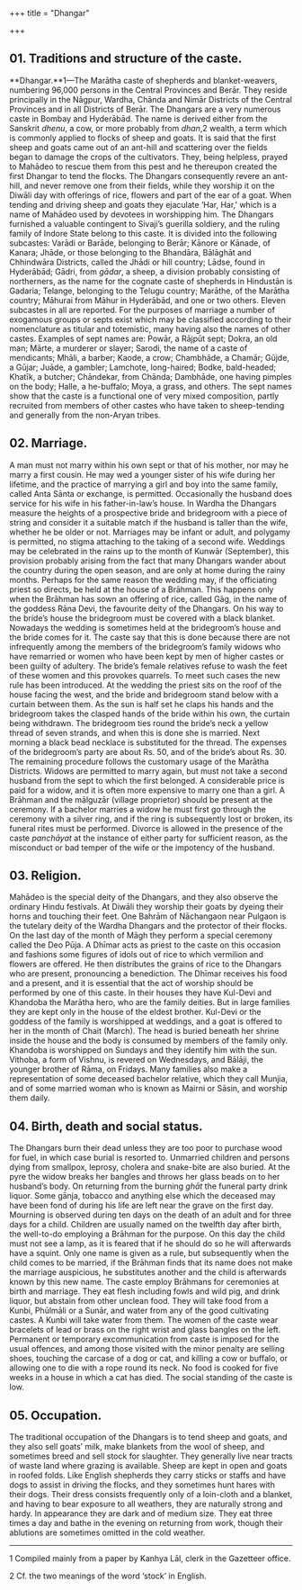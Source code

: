 +++
title = "Dhangar"

+++

## 01. Traditions and structure of the caste.

**Dhangar.**1—The Marātha caste of shepherds and blanket-weavers, numbering 96,000 persons in the Central Provinces and Berār. They reside principally in the Nāgpur, Wardha, Chānda and Nimār Districts of the Central Provinces and in all Districts of Berār. The Dhangars are a very numerous caste in Bombay and Hyderābād. The name is derived either from the Sanskrit *dhenu*, a cow, or more probably from *dhan*,2 wealth, a term which is commonly applied to flocks of sheep and goats. It is said that the first sheep and goats came out of an ant-hill and scattering over the fields began to damage the crops of the cultivators. They, being helpless, prayed to Mahādeo to rescue them from this pest and he thereupon created the first Dhangar to tend the flocks. The Dhangars consequently revere an ant-hill, and never remove one from their fields, while they worship it on the Diwāli day with offerings of rice, flowers and part of the ear of a goat. When tending and driving sheep and goats they ejaculate ‘Har, Har,’ which is a name of Mahādeo used by devotees in worshipping him. The Dhangars furnished a valuable contingent to Sivaji’s guerilla soldiery, and the ruling family of Indore State belong to this caste. It is divided into the following subcastes: Varādi or Barāde, belonging to Berār; Kānore or Kānade, of Kanara; Jhāde, or those belonging to the Bhandāra, Bālāghāt and Chhindwāra Districts, called the Jhādi or hill country; Lādse, found in Hyderābād; Gādri, from *gādar*, a sheep, a division probably consisting of northerners, as the name for the cognate caste of shepherds in Hindustān is Gadaria; Telange, belonging to the Telugu country; Marāthe, of the Marātha country; Māhurai from Māhur in Hyderābād, and one or two others. Eleven subcastes in all are reported. For the purposes of marriage a number of exogamous groups or septs exist which may be classified according to their nomenclature as titular and totemistic, many having also the names of other castes. Examples of sept names are: Powār, a Rājpūt sept; Dokra, an old man; Mārte, a murderer or slayer; Sarodi, the name of a caste of mendicants; Mhāli, a barber; Kaode, a crow; Chambhāde, a Chamār; Gūjde, a Gūjar; Juāde, a gambler; Lamchote, long-haired; Bodke, bald-headed; Khatīk, a butcher; Chāndekar, from Chānda; Dambhāde, one having pimples on the body; Halle, a he-buffalo; Moya, a grass, and others. The sept names show that the caste is a functional one of very mixed composition, partly recruited from members of other castes who have taken to sheep-tending and generally from the non-Aryan tribes. 

## 02. Marriage.

A man must not marry within his own sept or that of his mother, nor may he marry a first cousin. He may wed a younger sister of his wife during her lifetime, and the practice of marrying a girl and boy into the same family, called Anta Sānta or exchange, is permitted. Occasionally the husband does service for his wife in his father-in-law’s house. In Wardha the Dhangars measure the heights of a prospective bride and bridegroom with a piece of string and consider it a suitable match if the husband is taller than the wife, whether he be older or not. Marriages may be infant or adult, and polygamy is permitted, no stigma attaching to the taking of a second wife. Weddings may be celebrated in the rains up to the month of Kunwār \(September\), this provision probably arising from the fact that many Dhangars wander about the country during the open season, and are only at home during the rainy months. Perhaps for the same reason the wedding may, if the officiating priest so directs, be held at the house of a Brāhman. This happens only when the Brāhman has sown an offering of rice, called Gāg, in the name of the goddess Rāna Devi, the favourite deity of the Dhangars. On his way to the bride’s house the bridegroom must be covered with a black blanket. Nowadays the wedding is sometimes held at the bridegroom’s house and the bride comes for it. The caste say that this is done because there are not infrequently among the members of the bridegroom’s family widows who have remarried or women who have been kept by men of higher castes or been guilty of adultery. The bride’s female relatives refuse to wash the feet of these women and this provokes quarrels. To meet such cases the new rule has been introduced. At the wedding the priest sits on the roof of the house facing the west, and the bride and bridegroom stand below with a curtain between them. As the sun is half set he claps his hands and the bridegroom takes the clasped hands of the bride within his own, the curtain being withdrawn. The bridegroom ties round the bride’s neck a yellow thread of seven strands, and when this is done she is married. Next morning a black bead necklace is substituted for the thread. The expenses of the bridegroom’s party are about Rs. 50, and of the bride’s about Rs. 30. The remaining procedure follows the customary usage of the Marātha Districts. Widows are permitted to marry again, but must not take a second husband from the sept to which the first belonged. A considerable price is paid for a widow, and it is often more expensive to marry one than a girl. A Brāhman and the mālguzār \(village proprietor\) should be present at the ceremony. If a bachelor marries a widow he must first go through the ceremony with a silver ring, and if the ring is subsequently lost or broken, its funeral rites must be performed. Divorce is allowed in the presence of the caste *panchāyat* at the instance of either party for sufficient reason, as the misconduct or bad temper of the wife or the impotency of the husband. 

## 03. Religion.

Mahādeo is the special deity of the Dhangars, and they also observe the ordinary Hindu festivals. At Diwāli they worship their goats by dyeing their horns and touching their feet. One Bahrām of Nāchangaon near Pulgaon is the tutelary deity of the Wardha Dhangars and the protector of their flocks. On the last day of the month of Māgh they perform a special ceremony called the Deo Pūja. A Dhīmar acts as priest to the caste on this occasion and fashions some figures of idols out of rice to which vermilion and flowers are offered. He then distributes the grains of rice to the Dhangars who are present, pronouncing a benediction. The Dhīmar receives his food and a present, and it is essential that the act of worship should be performed by one of this caste. In their houses they have Kul-Devi and Khandoba the Marātha hero, who are the family deities. But in large families they are kept only in the house of the eldest brother. Kul-Devi or the goddess of the family is worshipped at weddings, and a goat is offered to her in the month of Chait \(March\). The head is buried beneath her shrine inside the house and the body is consumed by members of the family only. Khandoba is worshipped on Sundays and they identify him with the sun. Vithoba, a form of Vishnu, is revered on Wednesdays, and Bālāji, the younger brother of Rāma, on Fridays. Many families also make a representation of some deceased bachelor relative, which they call Munjia, and of some married woman who is known as Mairni or Sāsin, and worship them daily. 

## 04. Birth, death and social status.

The Dhangars burn their dead unless they are too poor to purchase wood for fuel, in which case burial is resorted to. Unmarried children and persons dying from smallpox, leprosy, cholera and snake-bite are also buried. At the pyre the widow breaks her bangles and throws her glass beads on to her husband’s body. On returning from the burning *ghāt* the funeral party drink liquor. Some gānja, tobacco and anything else which the deceased may have been fond of during his life are left near the grave on the first day. Mourning is observed during ten days on the death of an adult and for three days for a child. Children are usually named on the twelfth day after birth, the well-to-do employing a Brāhman for the purpose. On this day the child must not see a lamp, as it is feared that if he should do so he will afterwards have a squint. Only one name is given as a rule, but subsequently when the child comes to be married, if the Brāhman finds that its name does not make the marriage auspicious, he substitutes another and the child is afterwards known by this new name. The caste employ Brāhmans for ceremonies at birth and marriage. They eat flesh including fowls and wild pig, and drink liquor, but abstain from other unclean food. They will take food from a Kunbi, Phūlmāli or a Sunār, and water from any of the good cultivating castes. A Kunbi will take water from them. The women of the caste wear bracelets of lead or brass on the right wrist and glass bangles on the left. Permanent or temporary excommunication from caste is imposed for the usual offences, and among those visited with the minor penalty are selling shoes, touching the carcase of a dog or cat, and killing a cow or buffalo, or allowing one to die with a rope round its neck. No food is cooked for five weeks in a house in which a cat has died. The social standing of the caste is low. 

## 05. Occupation.

The traditional occupation of the Dhangars is to tend sheep and goats, and they also sell goats’ milk, make blankets from the wool of sheep, and sometimes breed and sell stock for slaughter. They generally live near tracts of waste land where grazing is available. Sheep are kept in open and goats in roofed folds. Like English shepherds they carry sticks or staffs and have dogs to assist in driving the flocks, and they sometimes hunt hares with their dogs. Their dress consists frequently only of a loin-cloth and a blanket, and having to bear exposure to all weathers, they are naturally strong and hardy. In appearance they are dark and of medium size. They eat three times a day and bathe in the evening on returning from work, though their ablutions are sometimes omitted in the cold weather. 

___________________

1 Compiled mainly from a paper by Kanhya Lāl, clerk in the Gazetteer office. 

2 Cf. the two meanings of the word ‘stock’ in English. 

